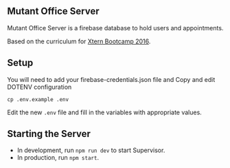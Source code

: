 ## Mutant Office Server

Mutant Office Server is a firebase database to hold users and appointments.

Based on the curriculum for [Xtern Bootcamp 2016](http://bootcamp16.getfretless.com/).

## Setup
You will need to add your firebase-credentials.json file and 
Copy and edit DOTENV configuration

```shell
cp .env.example .env
```

Edit the new `.env` file and fill in the variables with appropriate values.

## Starting the Server

* In development, run `npm run dev` to start Supervisor.
* In production, run `npm start`.
